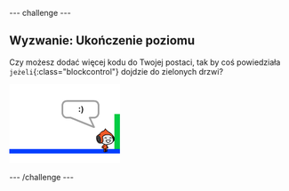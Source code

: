 \--- challenge \---

## Wyzwanie: Ukończenie poziomu

Czy możesz dodać więcej kodu do Twojej postaci, tak by coś powiedziała `jeżeli`{:class="blockcontrol"} dojdzie do zielonych drzwi?

![screenshot](images/dodge-win.png)

\--- /challenge \---